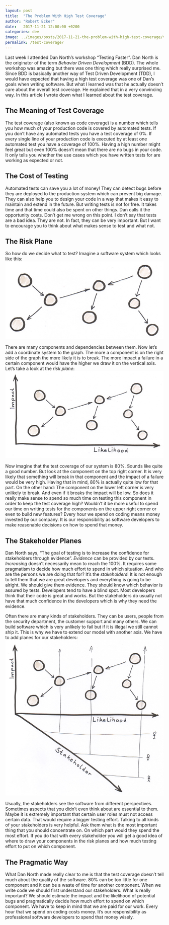 ```yaml
---
layout: post
title:  "The Problem With High Test Coverage"
author: "Robert Ecker"
date:   2017-11-21 12:00:00 +0200
categories: dev
image: ../images/posts/2017-11-21-the-problem-with-high-test-coverage/title-image.jpg
permalink: /test-coverage/
---
```


Last week I attended Dan North’s workshop “Testing Faster”. Dan North is the originator of the term *Behavior Driven Development* (BDD). The whole workshop was amazing but there was one thing which really surprised me. Since BDD is basically another way of Test Driven Development (TDD), I would have expected that having a high test coverage was one of Dan’s goals when writing software. But what I learned was that he actually doesn’t care about the overall test coverage. He explained that in a very convincing way. In this article I wrote down what I learned about the test coverage.

## The Meaning of Test Coverage
The test coverage (also known as code coverage) is a number which tells you how much of your production code is covered by automated tests. If you don’t have any automated tests you have a test coverage of 0%. If every single line of your production code is executed by at least one automated test you have a coverage of 100%. Having a high number might feel great but even 100% doesn’t mean that there are no bugs in your code. It only tells you whether the use cases which you have written tests for are working as expected or not.

## The Cost of Testing
Automated tests can save you a lot of money! They can detect bugs before they are deployed to the production system which can prevent big damage. They can also help you to design your code in a way that makes it easy to maintain and extend in the future. But writing tests is not for free. It takes time and that time could also be spent on other things. Dan calls it the opportunity costs. Don’t get me wrong on this point. I don’t say that tests are a bad idea. They are not. In fact, they can be very important. But I want to encourage you to think about what makes sense to test and what not.

## The Risk Plane
So how do we decide what to test? Imagine a software system which looks like this:
![graph with components and their dependencies to each other](../images/posts/2017-11-21-the-problem-with-high-test-coverage/component-graph.jpg)

There are many components and dependencies between them. Now let’s add a coordinate system to the graph. The more a component is on the right side of the graph the more likely it is to break. The more impact a failure in a certain component would have the higher we draw it on the vertical axis. Let’s take a look at the *risk plane*:
![component graph with impact on the x-axis and likelihood on the y-axis](../images/posts/2017-11-21-the-problem-with-high-test-coverage/risk-plane.jpg)

Now imagine that the test coverage of our system is 80%. Sounds like quite a good number. But look at the component on the top right corner. It is very likely that something will break in that component and the impact of a failure would be very high. Having that in mind, 80% is actually quite low for that part. On the other hand: The component on the lower left corner is very unlikely to break. And even if it breaks the impact will be low. So does it really make sense to spend so much time on testing this component in order to keep the test coverage high? Wouldn’t it be more useful to spend our time on writing tests for the components on the upper right corner or even to build new features? Every hour we spend on coding means money invested by our company. It is our responsibility as software developers to make reasonable decisions on how to spend that money.

## The Stakeholder Planes
Dan North says, “The goal of testing is to increase the confidence for stakeholders through evidence”. *Evidence* can be provided by our tests. *Increasing* doesn’t necessarily mean to reach the 100%. It requires some pragmatism to decide how much effort to spend in which situation. And who are the persons we are doing that for? It’s the *stakeholders*! It is not enough to tell them that we are great developers and everything is going to be alright. We should give them evidence. They should know which behavior is assured by tests. Developers tend to have a blind spot. Most developers think that their code is great and works. But the stakeholders do usually not have that much confidence in the developers which is why they need the evidence.

Often there are many kinds of stakeholders. They can be users, people from the security department, the customer support and many others. We can build software which is very unlikely to fail but if it is illegal we still cannot ship it. This is why we have to extend our model with another axis. We have to add planes for our stakeholders:
![component diagram with additional z-axis for stakeholders](../images/posts/2017-11-21-the-problem-with-high-test-coverage/risk-planes.jpg)

Usually, the stakeholders see the software from different perspectives. Sometimes aspects that you didn’t even think about are essential to them. Maybe it is extremely important that certain user roles must not access certain data. That would require a bigger testing effort. Talking to all kinds of your stakeholders is very helpful. Ask them what is the most important thing that you should concentrate on. On which part would they spend the most effort. If you do that with every stakeholder you will get a good idea of where to draw your components in the risk planes and how much testing effort to put on which component.

## The Pragmatic Way
What Dan North made really clear to me is that the test coverage doesn’t tell much about the quality of the software. 80% can be too little for one component and it can be a waste of time for another component. When we write code we should first understand our stakeholders. What is really important? We should estimate the impact and the likelihood of potential bugs and pragmatically decide how much effort to spend on which component. We have to keep in mind that we are paid for our work. Every hour that we spend on coding costs money. It’s our responsibility as professional software developers to spend that money wisely.

